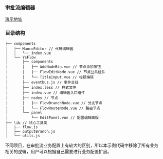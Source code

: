### 审批流编辑器

[演示地址](https://hangaoke1.github.io/examine-vue/)
### 目录结构
```
├── components
│   ├── MancoEditor // 代码编辑器
│   │   └── index.vue
│   └── YsFlow
│       ├── components
│       │   ├── AddNodeBtn.vue // 节点添加按钮
│       │   ├── FlowEditNode.vue // 节点公共组件
│       │   └── TitleInput.vue // 标题编辑
│       ├── eventbus.js // 事件总线
│       ├── index.less // 样式文件
│       ├── index.vue // 编辑器入口组件
│       ├── nodes // 节点
│       │   ├── FlowBranchNode.vue // 分支节点
│       │   └── FlowRouteNode.vue // 路由节点
│       └── panel
│           └── EditPanel.vue // 配置编辑面板
├── lib // 核心工具类
│   ├── flow.js
│   ├── outputBranch.js
│   └── utils.js
```

不同项目，在审批流业务配置上有较大的区别，所以本示例代码中移除了所有业务相关的逻辑，用户可以根据自己需要进行业务配置扩展。
